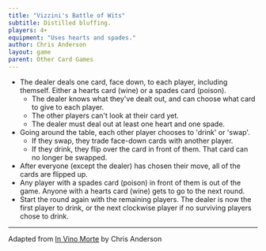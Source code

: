 ```yaml
---
title: "Vizzini's Battle of Wits"
subtitle: Distilled bluffing.
players: 4+
equipment: "Uses hearts and spades."
author: Chris Anderson
layout: game
parent: Other Card Games
---
```



- The dealer deals one card, face down, to each player, including themself. Either a hearts card (wine) or a spades card (poison). 
    - The dealer knows what they've dealt out, and can choose what card to give to each player.
    - The other players can't look at their card yet.
    - The dealer must deal out at least one heart and one spade.
- Going around the table, each other player chooses to 'drink' or 'swap'.
   - If they swap, they trade face-down cards with another player.
   - If they drink, they flip over the card in front of them. That card can no longer be swapped.
- After everyone (except the dealer) has chosen their move, all of the cards are flipped up.
- Any player with a spades card (poison) in front of them is out of the game. Anyone with a hearts card (wine) gets to go to the next round.
- Start the round again with the remaining players. The dealer is now the first player to drink, or the next clockwise player if no surviving players chose to drink.

---

Adapted from [In Vino Morte](https://buttonshygames.com/products/in-vino-morte) by Chris Anderson
